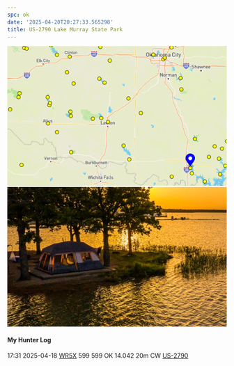 ```yaml
---
spc: ok
date: '2025-04-20T20:27:33.565298'
title: US-2790 Lake Murray State Park
---
```


![pasted_image.png](/static/pasted_image_0134.png)
![pasted_image001.png](/static/pasted_image001_0115.png)

#### My Hunter Log
17:31    2025-04-18    [WR5X](https://qrz.com/db/WR5X)    599    599    OK    14.042    20m    CW    [US-2790](https://pota.app/#/park/US-2790)